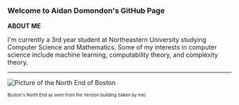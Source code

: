 ### Welcome to Aidan Domondon's GitHub Page 

**ABOUT ME**

I'm currently a 3rd year student at Northeastern University studying Computer Science and Mathematics. Some of my interests in computer science include machine learning, computability theory, and complexity theory.
***

![Picture of the North End of Boston](https://github.com/aidandomondon/aidandomondon/blob/main/ai_ml.png?raw=true)

<sub><sub>Boston's North End as seen from the Verizon building (taken by me)</sub></sub>
